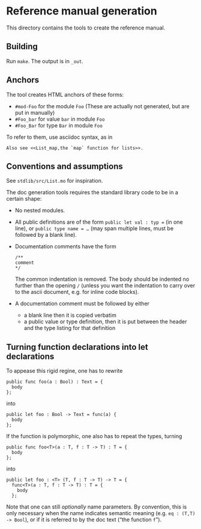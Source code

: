 Reference manual generation
===========================

This directory contains the tools to create the reference manual.

## Building

Run `make`. The output is in `_out`.

## Anchors

The tool creates HTML anchors of these forms:

 * `#mod-Foo` for the module `Foo`
   (These are actually not generated, but are put in manually)
 * `#Foo_bar` for value `bar` in module `Foo`
 * `#Foo_Bar` for type `Bar` in module `Foo`

To refer to them, use asciidoc syntax, as in

    Also see <<List_map,the `map` function for lists>>.

## Conventions and assumptions

See `stdlib/src/List.mo` for inspiration.

The doc generation tools requires the standard library code to be in a certain
shape:

 * No nested modules.

 * All public definitions are of the form
   `public let val : typ =` (in one line), or
   `public type name = …` (may span multiple lines, must be followed by a blank line).

 * Documentation comments have the form

       /**
       comment
       */

   The common indentation is removed. The body should be indented no further
   than the opening `/` (unless you want the indentation to carry over to the
   ascii document, e.g. for inline code blocks).

 * A documentation comment must be followed by either

   - a blank line
     then it is copied verbatim
   - a public value or type definition,
     then it is put between the header and the type listing for that definition

## Turning function declarations into let declarations

To appease this rigid regine, one has to rewrite

    public func foo(a : Bool) : Text = {
      body
    };

into

    public let foo : Bool -> Text = func(a) {
      body
    };

If the function is polymorphic, one also has to repeat the types, turning

    public func foo<T>(a : T, f : T -> T) : T = {
      body
    };

into

    public let foo : <T> (T, f : T -> T) -> T = {
      func<T>(a : T, f : T -> T) : T = {
        body
      };

Note that one can still _optionally_ name parameters. By convention, this is
only necessary when the name indicates semantic meaning (e.g. `eq : (T,T) ->
Bool`), or if it is referred to by the doc text (“the function `f`”).


